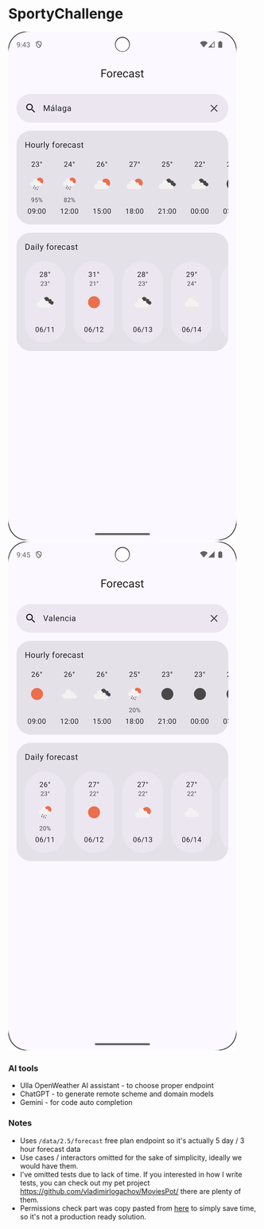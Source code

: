 # SportyChallenge

![1](/screenshots/1.png)
![2](/screenshots/2.png)

### AI tools
* Ulla OpenWeather AI assistant - to choose proper endpoint
* ChatGPT - to generate remote scheme and domain models 
* Gemini - for code auto completion

### Notes
 - Uses `/data/2.5/forecast` free plan endpoint so it's actually 5 day / 3 hour forecast data
 - Use cases / interactors omitted for the sake of simplicity, ideally we would have them.
 - I've omitted tests due to lack of time. If you interested in how I write tests, you can
check out my pet project https://github.com/vladimirlogachov/MoviesPot/ there are plenty of them.
 - Permissions check part was copy pasted from [here](https://github.com/android/platform-samples/blob/main/shared/src/main/java/com/example/platform/shared/PermissionBox.kt)
to simply save time, so it's not a production ready solution.
